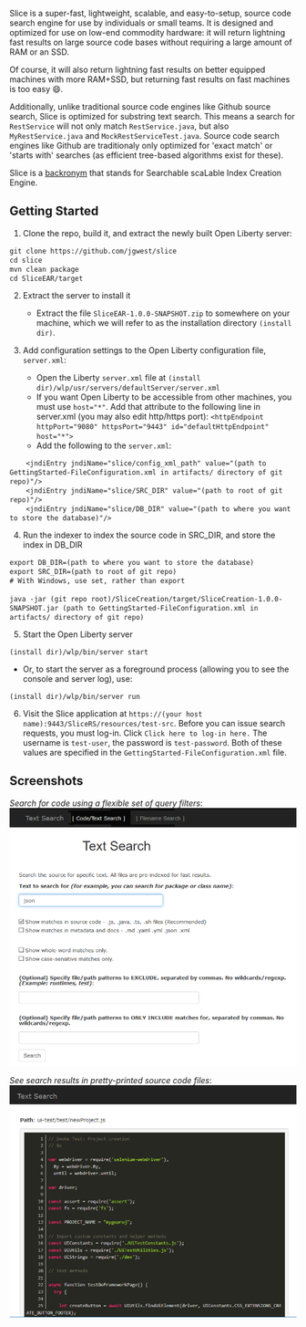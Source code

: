 
Slice is a super-fast, lightweight, scalable, and easy-to-setup, source code search engine for use by individuals or small teams. It is designed and optimized for use on low-end commodity hardware: it will return lightning fast results on large source code bases without requiring a large amount of RAM or an SSD. 

Of course, it will also return lightning fast results on better equipped machines with more RAM+SSD, but returning fast results on fast machines is too easy :smile:.

Additionally, unlike traditional source code engines like Github source search, Slice is optimized for substring text search. This means a search for `RestService` will not only match `RestService.java`, but also `MyRestService.java` and `MockRestServiceTest.java`. Source code search engines like Github are traditionaly only optimized for 'exact match' or 'starts with' searches (as efficient tree-based algorithms exist for these). 

Slice is a [backronym](https://en.wikipedia.org/wiki/Backronym) that stands for Searchable scaLable Index Creation Engine.

## Getting Started

1) Clone the repo, build it, and extract the newly built Open Liberty server:
```
git clone https://github.com/jgwest/slice
cd slice
mvn clean package
cd SliceEAR/target
```

2) Extract the server to install it
    * Extract the file `SliceEAR-1.0.0-SNAPSHOT.zip` to somewhere on your machine, which we will refer to as the installation directory `(install dir)`.

3) Add configuration settings to the Open Liberty configuration file, `server.xml`:
    * Open the Liberty `server.xml` file at `(install dir)/wlp/usr/servers/defaultServer/server.xml`
    * If you want Open Liberty to be accessible from other machines, you must use `host="*"`. Add that attribute to the following line in server.xml (you may also edit http/https port): `<httpEndpoint httpPort="9080" httpsPort="9443" id="defaultHttpEndpoint" host="*">`   
    * Add the following to the `server.xml`:
```
	<jndiEntry jndiName="slice/config_xml_path" value="(path to GettingStarted-FileConfiguration.xml in artifacts/ directory of git repo)"/>
	<jndiEntry jndiName="slice/SRC_DIR" value="(path to root of git repo)"/>
	<jndiEntry jndiName="slice/DB_DIR" value="(path to where you want to store the database)"/>
```

4) Run the indexer to index the source code in SRC_DIR, and store the index in DB_DIR

```
export DB_DIR=(path to where you want to store the database)
export SRC_DIR=(path to root of git repo)
# With Windows, use set, rather than export

java -jar (git repo root)/SliceCreation/target/SliceCreation-1.0.0-SNAPSHOT.jar (path to GettingStarted-FileConfiguration.xml in artifacts/ directory of git repo)
```

5) Start the Open Liberty server
```
(install dir)/wlp/bin/server start
```

   * Or, to start the server as a foreground process (allowing you to see the console and server log), use: 

```
(install dir)/wlp/bin/server run
```

6) Visit the Slice application at `https://(your host name):9443/SliceRS/resources/test-src`. Before you can issue search requests, you must log-in. Click `Click here to log-in here.` The username is `test-user`, the password is `test-password`. Both of these values are specified in the `GettingStarted-FileConfiguration.xml` file.

## Screenshots

*Search for code using a flexible set of query filters*:
![Screenshot of search view](artifacts/Slice-screenshot1.png "Screenshot of search view")

*See search results in pretty-printed source code files*:
![Screenshot of text view](artifacts/Slice-screenshot2.png "Screenshot of text view")

